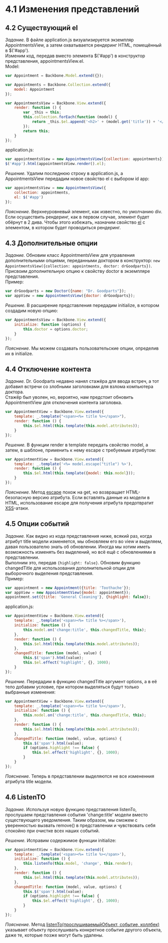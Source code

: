 # 4.1 Изменения представлений

## 4.2 Существующий el

_Задание._
В файле application.js визуализируется экземпляр AppointmentsView, а затем охватывается рендеринг HTML, помещённый в $('#app').   
Изменим код, передав вместо элемента $('#app') в конструктор представления, appointmentsView.el.    
Model:
```javascript
var Appointment = Backbone.Model.extend({});

var Appointments = Backbone.Collection.extend({
    model: Appointment
});

var AppointmentsView = Backbone.View.extend({
    render: function () {
        var _this = this;
        this.collection.forEach(function (model) {
            return _this.$el.append('<h2>' + (model.get('title')) + '</h2><em>' + (model.get('name')) + '</em>');
        });
        return this;
    }
});
```
application.js:
```javascript
var appointmentsView = new AppointmentsView({collection: appointments});
$('#app').html(appointmentsView.render().el);
```

_Решение._
Удалим последнюю строку в application.js, а AppointmentsView передадим новое свойство el с выбором id app:
```javascript
var appointmentsView = new AppointmentsView({
    collection: appointments,
    el: $('#app')
});
```

_Пояснение._
Верхнеуровневый элемент, как известно, по умолчанию div. Если осуществить рендеринг, как в первом случае, элемент будет обёрнут в 2 дива. Чтобы этого избежать, назначим свойство [el](http://backbonejs.ru/#View-el) с элементом, в котором будет проводиться рендеринг. 

## 4.3 Дополнительные опции

_Задание._
Обновим класс AppointmentsView для управления дополнительными опциями, переданными доктором в конструктор: `new AppointmentsView({collection: appointments, doctor: drGoodparts})`. Присвоим дополнительную опцию к свойству doctor в экземпляре представления.   
Пример:
```javascript
var drGoodparts = new Doctor({name: "Dr. Goodparts"});
var appView = new AppointmentsView({doctor: drGoodparts});
```

_Решение._
В расширение представления передадим initialize, в котором создадим новую опцию:
```javascript
var AppointmentsView = Backbone.View.extend({
    initialize: function (options) {
        this.doctor = options.doctor;
    }
});
```

_Пояснение._
Мы можем создавать пользовательские опции, определив их в initialize.

## 4.4 Отключение контента

_Задание._
Dr. Goodparts недавно нанял стажёра для ввода встреч, а тот добавил встречи со злобными заголовками для взлома компьютера доктора.   
Стажёр был уволен, но, вероятно, нам предстоит обновить AppointmentView для отключения контента заголовка.   
```javascript
var AppointmentView = Backbone.View.extend({
    template: _.template("<span><%= title %></span>"),
    render: function () {
        this.$el.html(this.template(this.model.attributes));
    }
});
```

_Решение._
В функции render в template передать свойство model, а затем, в шаблоне, применить к нему escape с требуемым атрибутом:
```javascript
var AppointmentView = Backbone.View.extend({
    template: _.template('<%= model.escape("title") %>'),
    render: function () {
        this.$el.html(this.template({model: this.model}));
    }
});
```

_Пояснение._
Метод [escape](http://backbonejs.ru/#Model-escape) похож на get, но возвращает HTML-безопасную версию атрибута. Если вставлять данные из модели в HTML, использование escape для получения атрибута предотвратит [XSS](http://ru.wikipedia.org/wiki/%D0%9C%D0%B5%D0%B6%D1%81%D0%B0%D0%B9%D1%82%D0%BE%D0%B2%D1%8B%D0%B9_%D1%81%D0%BA%D1%80%D0%B8%D0%BF%D1%82%D0%B8%D0%BD%D0%B3)-атаки.

## 4.5 Опции событий

_Задание._
Как видно из кода представления ниже, всякий раз, когда атрибут title модели изменяется, мы обновляем его во view и выделяем, давая пользователю знать об обновлении. Иногда мы хотим иметь возможность изменять без выделений, но всё ещё с обновлениями в представлении.   
Выполним это, передав `{highlight: false}`. Обновим функцию changedTitle для использования дополнительной опции для выборочного выделения представления.   
Пример:
```javascript
var appointment = new Appointment({title: 'Toothache'});
var appView = new AppointmentView({model: appointment});
appointment.set({title: 'General Cleaning'}, {highlight: false});
```
application.js:
```javascript
var AppointmentView = Backbone.View.extend({
    template: _.template('<span><%= title %></span>'),
    initialize: function () {
        this.model.on('change:title', this.changedTitle, this);
    },
    render: function () {
        this.$el.html(this.template(this.model.attributes));
    },
    changedTitle: function (model, value) {
        this.$('span').html(value);
        this.$el.effect('highlight', {}, 1000);
    }
});
```

_Решение._
Передадим в функцию changedTitle аргумент options, а в её тело добавим условие, при котором выделяться будут только выбранные изменения:
```javascript
var AppointmentView = Backbone.View.extend({
    template: _.template('<span><%= title %></span>'),
    initialize: function () {
        this.model.on('change:title', this.changedTitle, this);
    },
    render: function () {
        this.$el.html(this.template(this.model.attributes));
    },
    changedTitle: function (model, value, options) {
        this.$('span').html(value);
        if (options.highlight !== false) {
            this.$el.effect('highlight', {}, 1000);
        }
    }
});
```

_Пояснение._
Теперь в представлении выделяются не все измененния атрибута title модели.

## 4.6 ListenTO

_Задание._
Используя новую функцию представления listenTo, прослушаем представления  события 'change:title' модели вместо существующего уведомления. Таким образом, мы сможем с уверенностью вызвать remove() в представлении и чувствовать себя спокойно при очистке всех наших событий.

_Решение._
Исправим содержимое функции initialize:
```javascript
var AppointmentView = Backbone.View.extend({
    template: _.template('<span><%= title %></span>'),
    initialize: function () {
        this.listenTo(this.model, 'change', this.render);
    },
    render: function () {
        this.$el.html(this.template(this.model.attributes));
    },
    changedTitle: function (model, value, options) {
        this.$('span').html(value);
        if (options.highlight !== false) {
            this.$el.effect('highlight', {}, 1000);
        }
    }
});
```

_Пояснение._
Метод [listenTo(прослушиваемыйОбъект, событие, коллбек)](http://backbonejs.ru/#Events-listenTo) указывает объекту прослушивать конкретное событие другого объекта, даже те, которые позже могут быть удалены.